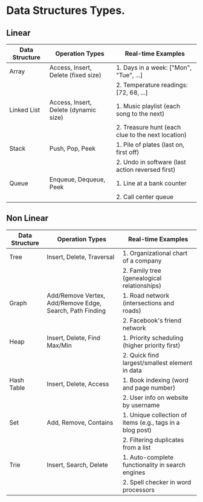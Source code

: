 # Data Structures Types.

## Linear

| Data Structure | Operation Types                         | Real-time Examples                               | 
| -------------- | --------------------------------------- | ------------------------------------------------ | 
| Array          | Access, Insert, Delete (fixed size)     | 1. Days in a week: ["Mon", "Tue", ...]           |
|                |                                         | 2. Temperature readings: [72, 68, ...]           |
| Linked List    | Access, Insert, Delete (dynamic size)   | 1. Music playlist (each song to the next)        |
|                |                                         | 2. Treasure hunt (each clue to the next location)|
| Stack          | Push, Pop, Peek                         | 1. Pile of plates (last on, first off)           |
|                |                                         | 2. Undo in software (last action reversed first) |
| Queue          | Enqueue, Dequeue, Peek                  | 1. Line at a bank counter                        |
|                |                                         | 2. Call center queue                             |


## Non Linear

| Data Structure | Operation Types                         | Real-time Examples                                | 
| -------------- | --------------------------------------- | ------------------------------------------------- | 
| Tree           | Insert, Delete, Traversal               | 1. Organizational chart of a company              |
|                |                                         | 2. Family tree (genealogical relationships)       |
| Graph          | Add/Remove Vertex, Add/Remove Edge, Search, Path Finding | 1. Road network (intersections and roads)         |
|                |                                         | 2. Facebook's friend network                      |
| Heap           | Insert, Delete, Find Max/Min            | 1. Priority scheduling (higher priority first)    |
|                |                                         | 2. Quick find largest/smallest element in data    |
| Hash Table     | Insert, Delete, Access                  | 1. Book indexing (word and page number)           |
|                |                                         | 2. User info on website by username               |
| Set            | Add, Remove, Contains                   | 1. Unique collection of items (e.g., tags in a blog post) |
|                |                                         | 2. Filtering duplicates from a list               |
| Trie           | Insert, Search, Delete                  | 1. Auto-complete functionality in search engines  |
|                |                                         | 2. Spell checker in word processors               |

